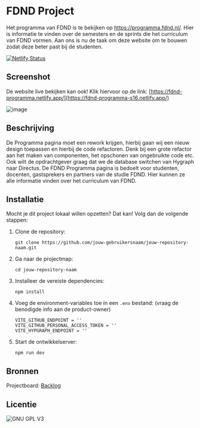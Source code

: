 # FDND Project

Het programma van FDND is te bekijken op https://programma.fdnd.nl/. Hier is informatie te vinden over de semesters en de sprints die het curriculum van FDND vormen. Aan ons is nu de taak om deze website om te bouwen zodat deze beter past bij de studenten.

[![Netlify Status](https://api.netlify.com/api/v1/badges/f528383e-83eb-43c4-8b8e-f88b2e079608/deploy-status)](https://app.netlify.com/sites/hilarious-gumdrop-9fd223/deploys)

## Screenshot
De website live bekijken kan ook! Klik hiervoor op de link: [https://fdnd-programma.netlify.app/](https://fdnd-programma-s16.netlify.app/)  

![image](https://github.com/user-attachments/assets/8b02d733-98d2-45e9-83c6-6c7356bd148a)

## Beschrijving
De Programma pagina moet een rework krijgen, hierbij gaan wij een nieuw design toepassen en hierbij de code refactoren. Denk bij een grote refactor aan het maken van componenten, het opschonen van ongebruikte code etc. Ook wilt de opdrachtgever graag dat we de database switchen van Hygraph naar Directus. De FDND Programma pagina is bedoelt voor studenten, docenten, gastsprekers en partners van de studie FDND. Hier kunnen ze alle informatie vinden over het curriculum van FDND.

## Installatie
Mocht je dit project lokaal willen opzetten? Dat kan! Volg dan de volgende stappen: 
1. Clone de repository:
   ````
   git clone https://github.com/jouw-gebruikersnaam/jouw-repository-naam.git
   ````
2. Ga naar de projectmap:
   ````
   cd jouw-repository-naam
   ````
3. Installeer de vereiste dependencies:
   ````
   npm install
   ````
4. Voeg de environment-variables toe in een `.env` bestand: (vraag de benodigde info aan de product-owner)
   ````
   VITE_GITHUB_ENDPOINT = ''
   VITE_GITHUB_PERSONAL_ACCESS_TOKEN = ''
   VITE_HYPGRAPH_ENDPOINT = ''
   ````
5. Start de ontwikkelserver:
   ````
   npm run dev
   ````

## Bronnen
Projectboard: [Backlog](https://github.com/orgs/fdnd-agency/projects/39)

## Licentie
![GNU GPL V3](https://www.gnu.org/graphics/gplv3-127x51.png)

